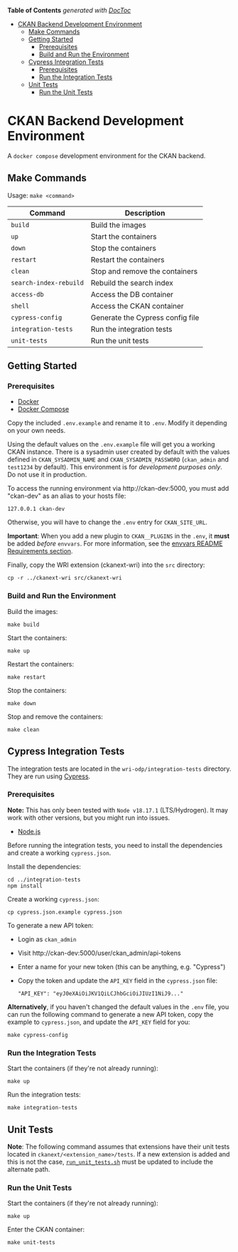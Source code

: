 <!-- START doctoc generated TOC please keep comment here to allow auto update -->
<!-- DON'T EDIT THIS SECTION, INSTEAD RE-RUN doctoc TO UPDATE -->
**Table of Contents**  *generated with [DocToc](https://github.com/thlorenz/doctoc)*

- [CKAN Backend Development Environment](#ckan-backend-development-environment)
  - [Make Commands](#make-commands)
  - [Getting Started](#getting-started)
    - [Prerequisites](#prerequisites)
    - [Build and Run the Environment](#build-and-run-the-environment)
  - [Cypress Integration Tests](#cypress-integration-tests)
    - [Prerequisites](#prerequisites-1)
    - [Run the Integration Tests](#run-the-integration-tests)
  - [Unit Tests](#unit-tests)
    - [Run the Unit Tests](#run-the-unit-tests)

<!-- END doctoc generated TOC please keep comment here to allow auto update -->

# CKAN Backend Development Environment

A `docker compose` development environment for the CKAN backend.

## Make Commands

Usage: `make <command>`

| Command | Description |
| --- | --- |
| `build` | Build the images |
| `up` | Start the containers |
| `down` | Stop the containers |
| `restart` | Restart the containers |
| `clean` | Stop and remove the containers |
| `search-index-rebuild` | Rebuild the search index |
| `access-db` | Access the DB container |
| `shell` | Access the CKAN container |
| `cypress-config` | Generate the Cypress config file |
| `integration-tests` | Run the integration tests |
| `unit-tests` | Run the unit tests |

## Getting Started

### Prerequisites

- [Docker](https://docs.docker.com/get-docker/)
- [Docker Compose](https://docs.docker.com/compose/install/)

Copy the included `.env.example` and rename it to `.env`. Modify it depending on your own needs.

Using the default values on the `.env.example` file will get you a working CKAN instance. There is a sysadmin user created by default with the values defined in `CKAN_SYSADMIN_NAME` and `CKAN_SYSADMIN_PASSWORD` (`ckan_admin` and `test1234` by default). This environment is for _development purposes only_. Do not use it in production.

To access the running environment via http://ckan-dev:5000, you must add "ckan-dev" as an alias to your hosts file:

    127.0.0.1 ckan-dev

Otherwise, you will have to change the `.env` entry for `CKAN_SITE_URL`.

**Important**: When you add a new plugin to `CKAN__PLUGINS` in the `.env`, it **must** be added _before_ `envvars`. For more information, see the [envvars README Requirements section](https://github.com/okfn/ckanext-envvars#requirements).

Finally, copy the WRI extension (ckanext-wri) into the `src` directory:

    cp -r ../ckanext-wri src/ckanext-wri

### Build and Run the Environment

Build the images:

	make build

Start the containers:

	make up

Restart the containers:

    make restart

Stop the containers:

    make down

Stop and remove the containers:

    make clean

## Cypress Integration Tests

The integration tests are located in the `wri-odp/integration-tests` directory. They are run using [Cypress](https://www.cypress.io/).

### Prerequisites

**Note:** This has only been tested with `Node v18.17.1` (LTS/Hydrogen). It may work with other versions, but you might run into issues.

- [Node.js](https://nodejs.org/en/download/)

Before running the integration tests, you need to install the dependencies and create a working `cypress.json`.

Install the dependencies:

    cd ../integration-tests
    npm install

Create a working `cypress.json`:

    cp cypress.json.example cypress.json

To generate a new API token:

- Login as `ckan_admin`
- Visit http://ckan-dev:5000/user/ckan_admin/api-tokens
- Enter a name for your new token (this can be anything, e.g. "Cypress")
- Copy the token and update the `API_KEY` field in the `cypress.json` file:

    ```
    "API_KEY": "eyJ0eXAiOiJKV1QiLCJhbGciOiJIUzI1NiJ9..."
    ```

**Alternatively**, if you haven't changed the default values in the `.env` file, you can run the following command to generate a new API token, copy the example to `cypress.json`, and update the `API_KEY` field for you:

    make cypress-config

### Run the Integration Tests

Start the containers (if they're not already running):

    make up

Run the integration tests:

    make integration-tests

## Unit Tests

**Note**: The following command assumes that extensions have their unit tests located in `ckanext/<extension_name>/tests`. If a new extension is added and this is not the case, [`run_unit_tests.sh`](ckan-backend-dev/ckan/scripts/run_unit_tests.sh) must be updated to include the alternate path.

### Run the Unit Tests

Start the containers (if they're not already running):

    make up

Enter the CKAN container:

    make unit-tests
